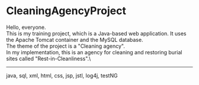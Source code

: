 # CleaningAgencyProject
Hello, everyone. \
This is my training project, which is a Java-based web application. It uses the Apache Tomcat container and the MySQL database.\
The theme of the project is a "Cleaning agency". \
In my implementation, this is an agency for cleaning and restoring burial sites called "Rest-in-Cleanliness".\
____
java, sql, xml, html, css, jsp, jstl, log4j, testNG
